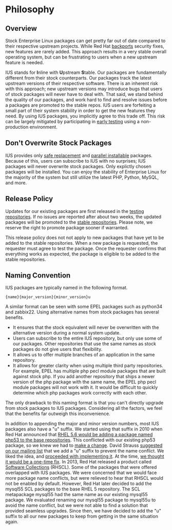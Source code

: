 # Philosophy

## Overview

Stock Enterprise Linux packages can get pretty far out of date compared to
their respective upstream projects.  While Red Hat [backports][1] security
fixes, new features are rarely added.  This approach results in a very stable
overall operating system, but can be frustrating to users when a new upstream
feature is needed.

IUS stands for **I**nline with **U**pstream **S**table.  Our packages are
fundamentally different from their stock counterparts.  Our packages track the
latest upstream versions of their respective software.  There is an inherent
risk with this approach; new upstream versions may introduce bugs that users of
stock packages will never have to deal with.  That said, we stand behind the
quality of our packages, and work hard to find and resolve issues before a
packages are promoted to the stable repos.  IUS users are forfeiting a small
part of their system stability in order to get the new features they need.
By using IUS packages, you implicitly agree to this trade off.  This risk can
be largely mitigated by participating in [early testing][2] using a
non-production environment.

## Don't Overwrite Stock Packages

IUS provides only [safe replacement][3] and [parallel installable][4] packages.
Because of this, users can subscribe to IUS with no surprises; IUS packages
will never overwrite stock packages.  Only explictly chosen packages will be
installed.  You can enjoy the stability of Enterprise Linux for the majority of
the system but still utilize the latest PHP, Python, MySQL, and more.

## Release Policy

Updates for our existing packages are first released in the [testing
repositories][5].  If no issues are reported after about two weeks, the updated
packages will be promoted to the [stable repositories][6].  Please note, we
reserve the right to promote package sooner if warranted.

This release policy does not not apply to new packages that have yet to be
added to the stable repositories.  When a new package is requested, the
requester must agree to test the package.  Once the requester confirms that
everything works as expected, the package is eligible to be added to the stable
repositories.

## Naming Convention

IUS packages are typically named in the following format.

    {name}{major_version}{minor_version}u

A similar format can be seen with some EPEL packages such as python34 and
zabbix22.  Using alternative names from stock packages has several benefits.

* It ensures that the stock equivalent will never be overwritten with the
  alternative version during a normal system update.
* Users can subscribe to the entire IUS repository, but only use some of our
  packages.  Other repositories that use the same names as stock packages do
  not give users that flexibility.
* It allows us to offer multiple branches of an application in the same
  repository.
* It allows for greater clarity when using multiple third party repositories.
  For example, EPEL has multiple php pecl module packages that are built
  against stock php.  If you add another repository that ships a newer version
  of the php package with the same name, the EPEL php pecl module packages will
  not work with it.  It would be difficult to quickly determine which php
  packages work correctly with each other.

The only drawback to this naming format is that you can't directly upgrade from
stock packages to IUS packages.  Considering all the factors, we feel that the
benefits far outweigh this inconvenience.

In addition to appending the major and minor version numbers, most IUS packages
also have a "u" suffix.  We started using that suffix in 2010 when Red Hat
announced that [RHEL 5.6 would be adding a package named php53 to the base
repositories][7].  This conflicted with our existing php53 package, so we knew
we had to [make a change][8].  David Strauss [suggested on our mailing list][9]
that we add a "u" suffix to prevent the name conflict.  We liked the idea, and
[proceeded with implementing it][10].  At the time, [we thought it would be a
one-time fix][11].  In 2013, Red Hat released a product called [Software
Collections][2] (RHSCL).  Some of the packages that were offered overlapped
with IUS packages.  We were concerned that we would face more package name
conflicts, but were relieved to hear that RHSCL would not be enabled by
default.  However, Red Hat later decided to add the mysql55 SCL packages to the
base RHEL 5 repository.  The SCL metapackage mysql55 had the same name as our
existing mysql55 package.  We evaluated renaming our mysql55 package to
mysql55u to avoid the name conflict, but we were not able to find a solution
that provided seamless upgrades.  Since then, we have decided to add the "u"
suffix to all our new packages to keep from getting in the same situation
again.

[1]: https://access.redhat.com/security/updates/backporting
[2]: Contributing.md#early-testing
[3]: SafeRepo.md#safe-replacement-package
[4]: SafeRepo.md#parallel-installable-package
[5]: https://dl.iuscommunity.org/pub/ius/testing/
[6]: https://dl.iuscommunity.org/pub/ius/stable/
[7]: https://access.redhat.com/documentation/en-US/Red_Hat_Enterprise_Linux/5/html-single/5.6_Release_Notes/#idp12335856
[8]: https://lists.launchpad.net/ius-community/msg00145.html
[9]: https://lists.launchpad.net/ius-community/msg00151.html
[10]: https://bugs.launchpad.net/ius/+bug/691755
[11]: https://lists.launchpad.net/ius-community/msg00152.html
